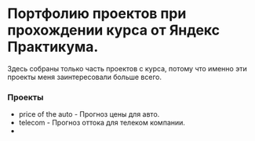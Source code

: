 # Портфолию проектов при прохождении курса от Яндекс Практикума.
Здесь собраны только часть проектов с курса, потому что именно эти проекты меня заинтересовали больше всего.

### Проекты
 -  price of the auto - Прогноз цены для авто.
 -  telecom - Прогноз оттока для телеком компании.
 -  
